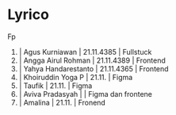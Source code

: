 # Lyrico
Fp
1. | Agus Kurniawan      | 21.11.4385  | Fullstuck
2. | Angga Airul Rohman  | 21.11.4389  | Frontend
3. | Yahya Handarestanto | 21.11.4365  | Frontend
4. | Khoiruddin Yoga P   | 21.11.      | Figma
5. | Taufik              | 21.11.      | Figma
6. | Aviva Pradasyah     |             | Figma dan frontene
7. | Amalina             | 21.11.      | Fronend
